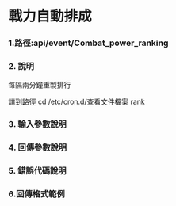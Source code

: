 # 戰力自動排成

### 1.路徑:api/event/Combat_power_ranking

### 2. 說明

每隔兩分鐘重製排行

請到路徑 cd /etc/cron.d/查看文件檔案 rank

### 3. 輸入參數說明


### 4. 回傳參數說明

### 5. 錯誤代碼說明


### 6.回傳格式範例
```

```

